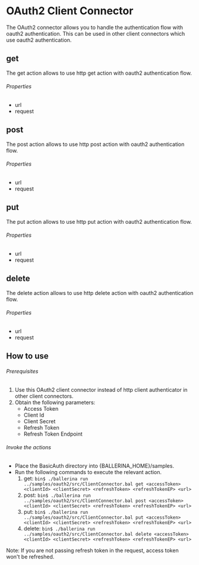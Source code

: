 # OAuth2 Client Connector

The OAuth2 connector allows you to handle the authentication flow with oauth2 authentication.
This can be used in other client connectors which use oauth2 authentication.

## get
The get action allows to use http get action with oauth2 authentication flow.

###### Properties
  * url
  * request

## post
The post action allows to use http post action with oauth2 authentication flow.

###### Properties
  * url
  * request

## put
The put action allows to use http put action with oauth2 authentication flow.

###### Properties
  * url
  * request

## delete
The delete action allows to use http delete action with oauth2 authentication flow.

###### Properties
  * url
  * request

## How to use

###### Prerequisites
1. Use this OAuth2 client connector instead of http client authenticator in other client connectors.
2. Obtain the following parameters:
    * Access Token
    * Client Id
    * Client Secret
    * Refresh Token
    * Refresh Token Endpoint

###### Invoke the actions
- Place the BasicAuth directory into {BALLERINA_HOME}/samples.
- Run the following commands to execute the relevant action.
    1. get:
    `bin$ ./ballerina run ../samples/oauth2/src/ClientConnector.bal get <accessToken> <clientId> <clientSecret> <refreshToken> <refreshTokenEP> <url>`
    2. post:
    `bin$ ./ballerina run ../samples/oauth2/src/ClientConnector.bal post <accessToken> <clientId> <clientSecret> <refreshToken> <refreshTokenEP> <url>`
    3. put:
    `bin$ ./ballerina run ../samples/oauth2/src/ClientConnector.bal put <accessToken> <clientId> <clientSecret> <refreshToken> <refreshTokenEP> <url>`
    4. delete:
    `bin$ ./ballerina run ../samples/oauth2/src/ClientConnector.bal delete <accessToken> <clientId> <clientSecret> <refreshToken> <refreshTokenEP> <url>`

Note: If you are not passing refresh token in the request, access token won't be refreshed.